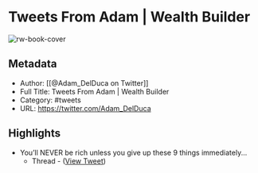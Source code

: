 # Tweets From Adam | Wealth Builder

![rw-book-cover](https://pbs.twimg.com/profile_images/1471228682865889291/SiSbdzBZ.jpg)

## Metadata
- Author: [[@Adam_DelDuca on Twitter]]
- Full Title: Tweets From Adam | Wealth Builder
- Category: #tweets
- URL: https://twitter.com/Adam_DelDuca

## Highlights
- You’ll NEVER be rich unless you give up these 9 things immediately...
  - Thread - ([View Tweet](https://twitter.com/Adam_DelDuca/status/1552980830024335360))
